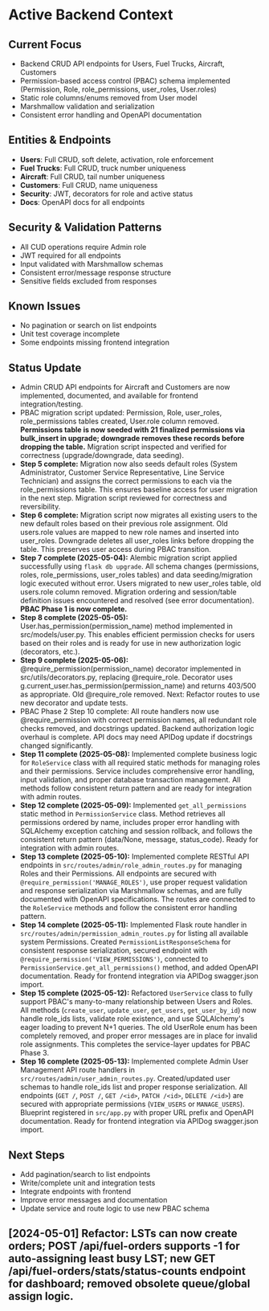 # Active Backend Context

## Current Focus
- Backend CRUD API endpoints for Users, Fuel Trucks, Aircraft, Customers
- Permission-based access control (PBAC) schema implemented (Permission, Role, role_permissions, user_roles, User.roles)
- Static role columns/enums removed from User model
- Marshmallow validation and serialization
- Consistent error handling and OpenAPI documentation

## Entities & Endpoints
- **Users**: Full CRUD, soft delete, activation, role enforcement
- **Fuel Trucks**: Full CRUD, truck number uniqueness
- **Aircraft**: Full CRUD, tail number uniqueness
- **Customers**: Full CRUD, name uniqueness
- **Security**: JWT, decorators for role and active status
- **Docs**: OpenAPI docs for all endpoints

## Security & Validation Patterns
- All CUD operations require Admin role
- JWT required for all endpoints
- Input validated with Marshmallow schemas
- Consistent error/message response structure
- Sensitive fields excluded from responses

## Known Issues
- No pagination or search on list endpoints
- Unit test coverage incomplete
- Some endpoints missing frontend integration

## Status Update
- Admin CRUD API endpoints for Aircraft and Customers are now implemented, documented, and available for frontend integration/testing.
- PBAC migration script updated: Permission, Role, user_roles, role_permissions tables created, User.role column removed. **Permissions table is now seeded with 21 finalized permissions via bulk_insert in upgrade; downgrade removes these records before dropping the table.** Migration script inspected and verified for correctness (upgrade/downgrade, data seeding).
- **Step 5 complete:** Migration now also seeds default roles (System Administrator, Customer Service Representative, Line Service Technician) and assigns the correct permissions to each via the role_permissions table. This ensures baseline access for user migration in the next step. Migration script reviewed for correctness and reversibility.
- **Step 6 complete:** Migration script now migrates all existing users to the new default roles based on their previous role assignment. Old users.role values are mapped to new role names and inserted into user_roles. Downgrade deletes all user_roles links before dropping the table. This preserves user access during PBAC transition.
- **Step 7 complete (2025-05-04):** Alembic migration script applied successfully using `flask db upgrade`. All schema changes (permissions, roles, role_permissions, user_roles tables) and data seeding/migration logic executed without error. Users migrated to new user_roles table, old users.role column removed. Migration ordering and session/table definition issues encountered and resolved (see error documentation). **PBAC Phase 1 is now complete.**
- **Step 8 complete (2025-05-05):** User.has_permission(permission_name) method implemented in src/models/user.py. This enables efficient permission checks for users based on their roles and is ready for use in new authorization logic (decorators, etc.).
- **Step 9 complete (2025-05-06):** @require_permission(permission_name) decorator implemented in src/utils/decorators.py, replacing @require_role. Decorator uses g.current_user.has_permission(permission_name) and returns 403/500 as appropriate. Old @require_role removed. Next: Refactor routes to use new decorator and update tests.
- PBAC Phase 2 Step 10 complete: All route handlers now use @require_permission with correct permission names, all redundant role checks removed, and docstrings updated. Backend authorization logic overhaul is complete. API docs may need APIDog update if docstrings changed significantly.
- **Step 11 complete (2025-05-08):** Implemented complete business logic for `RoleService` class with all required static methods for managing roles and their permissions. Service includes comprehensive error handling, input validation, and proper database transaction management. All methods follow consistent return pattern and are ready for integration with admin routes.
- **Step 12 complete (2025-05-09):** Implemented `get_all_permissions` static method in `PermissionService` class. Method retrieves all permissions ordered by name, includes proper error handling with SQLAlchemy exception catching and session rollback, and follows the consistent return pattern (data/None, message, status_code). Ready for integration with admin routes.
- **Step 13 complete (2025-05-10):** Implemented complete RESTful API endpoints in `src/routes/admin/role_admin_routes.py` for managing Roles and their Permissions. All endpoints are secured with `@require_permission('MANAGE_ROLES')`, use proper request validation and response serialization via Marshmallow schemas, and are fully documented with OpenAPI specifications. The routes are connected to the `RoleService` methods and follow the consistent error handling pattern.
- **Step 14 complete (2025-05-11):** Implemented Flask route handler in `src/routes/admin/permission_admin_routes.py` for listing all available system Permissions. Created `PermissionListResponseSchema` for consistent response serialization, secured endpoint with `@require_permission('VIEW_PERMISSIONS')`, connected to `PermissionService.get_all_permissions()` method, and added OpenAPI documentation. Ready for frontend integration via APIDog swagger.json import.
- **Step 15 complete (2025-05-12):** Refactored `UserService` class to fully support PBAC's many-to-many relationship between Users and Roles. All methods (`create_user`, `update_user`, `get_users`, `get_user_by_id`) now handle role_ids lists, validate role existence, and use SQLAlchemy's eager loading to prevent N+1 queries. The old UserRole enum has been completely removed, and proper error messages are in place for invalid role assignments. This completes the service-layer updates for PBAC Phase 3.
- **Step 16 complete (2025-05-13):** Implemented complete Admin User Management API route handlers in `src/routes/admin/user_admin_routes.py`. Created/updated user schemas to handle role_ids list and proper response serialization. All endpoints (`GET /`, `POST /`, `GET /<id>`, `PATCH /<id>`, `DELETE /<id>`) are secured with appropriate permissions (`VIEW_USERS` or `MANAGE_USERS`). Blueprint registered in `src/app.py` with proper URL prefix and OpenAPI documentation. Ready for frontend integration via APIDog swagger.json import.

## Next Steps
- Add pagination/search to list endpoints
- Write/complete unit and integration tests
- Integrate endpoints with frontend
- Improve error messages and documentation
- Update service and route logic to use new PBAC schema

## [2024-05-01] Refactor: LSTs can now create orders; POST /api/fuel-orders supports -1 for auto-assigning least busy LST; new GET /api/fuel-orders/stats/status-counts endpoint for dashboard; removed obsolete queue/global assign logic.